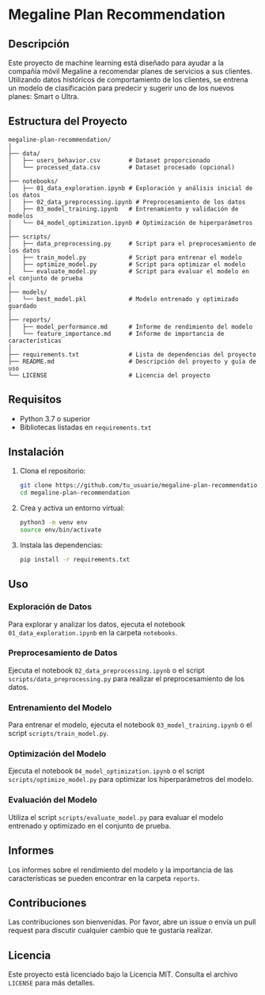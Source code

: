 # Megaline Plan Recommendation

## Descripción

Este proyecto de machine learning está diseñado para ayudar a la compañía móvil Megaline a recomendar planes de servicios a sus clientes. Utilizando datos históricos de comportamiento de los clientes, se entrena un modelo de clasificación para predecir y sugerir uno de los nuevos planes: Smart o Ultra.

## Estructura del Proyecto

```
megaline-plan-recommendation/
│
├── data/
│   ├── users_behavior.csv        # Dataset proporcionado
│   └── processed_data.csv        # Dataset procesado (opcional)
│
├── notebooks/
│   ├── 01_data_exploration.ipynb # Exploración y análisis inicial de los datos
│   ├── 02_data_preprocessing.ipynb # Preprocesamiento de los datos
│   ├── 03_model_training.ipynb   # Entrenamiento y validación de modelos
│   └── 04_model_optimization.ipynb # Optimización de hiperparámetros
│
├── scripts/
│   ├── data_preprocessing.py     # Script para el preprocesamiento de los datos
│   ├── train_model.py            # Script para entrenar el modelo
│   ├── optimize_model.py         # Script para optimizar el modelo
│   └── evaluate_model.py         # Script para evaluar el modelo en el conjunto de prueba
│
├── models/
│   └── best_model.pkl            # Modelo entrenado y optimizado guardado
│
├── reports/
│   ├── model_performance.md      # Informe de rendimiento del modelo
│   └── feature_importance.md     # Informe de importancia de características
│
├── requirements.txt              # Lista de dependencias del proyecto
├── README.md                     # Descripción del proyecto y guía de uso
└── LICENSE                       # Licencia del proyecto

```
## Requisitos

- Python 3.7 o superior
- Bibliotecas listadas en `requirements.txt`

## Instalación

1. Clona el repositorio:
    ```bash
    git clone https://github.com/tu_usuario/megaline-plan-recommendation.git
    cd megaline-plan-recommendation
	```
2. Crea y activa un entorno virtual:
	```bash
    python3 -m venv env
    source env/bin/activate
	```

3. Instala las dependencias:
    ```bash
    pip install -r requirements.txt
    ```

## Uso

### Exploración de Datos

Para explorar y analizar los datos, ejecuta el notebook `01_data_exploration.ipynb` en la carpeta `notebooks`.

### Preprocesamiento de Datos

Ejecuta el notebook `02_data_preprocessing.ipynb` o el script `scripts/data_preprocessing.py` para realizar el preprocesamiento de los datos.

### Entrenamiento del Modelo

Para entrenar el modelo, ejecuta el notebook `03_model_training.ipynb` o el script `scripts/train_model.py`.

### Optimización del Modelo

Ejecuta el notebook `04_model_optimization.ipynb` o el script `scripts/optimize_model.py` para optimizar los hiperparámetros del modelo.

### Evaluación del Modelo

Utiliza el script `scripts/evaluate_model.py` para evaluar el modelo entrenado y optimizado en el conjunto de prueba.

## Informes

Los informes sobre el rendimiento del modelo y la importancia de las características se pueden encontrar en la carpeta `reports`.

## Contribuciones

Las contribuciones son bienvenidas. Por favor, abre un issue o envía un pull request para discutir cualquier cambio que te gustaría realizar.

## Licencia

Este proyecto está licenciado bajo la Licencia MIT. Consulta el archivo `LICENSE` para más detalles.

